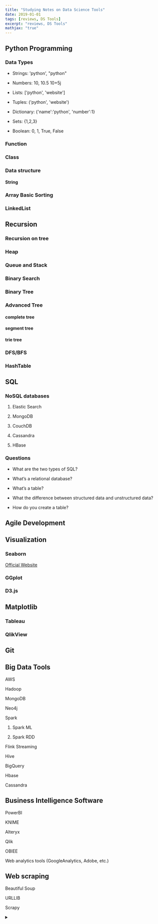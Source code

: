 ```yaml
---
title: "Studying Notes on Data Science Tools"
date: 2019-01-01
tags: [reviews, DS Tools]
excerpt: "reviews, DS Tools"
mathjax: "true"
---
```



## Python Programming

### Data Types
  
  * Strings: 'python', "python"
  
  * Numbers: 10, 10.5 10+5j
  
  * Lists: ['python', 'website']
  
  * Tuples: ('python', 'website')
  
  * Dictionary: {'name':'python', 'number':1}
  
  * Sets: {1,2,3}
  
  * Boolean: 0, 1, True, False

### Function

### Class

### Data structure

#### String 

### Array Basic Sorting

### LinkedList 

## Recursion 

### Recursion on tree

### Heap

### Queue and Stack

### Binary Search

### Binary Tree

### Advanced Tree 

#### complete tree

#### segment tree

#### trie tree

### DFS/BFS

### HashTable

## SQL

### NoSQL databases

1. Elastic Search

2. MongoDB

3. CouchDB 

4. Cassandra

5. HBase

### Questions

* What are the two types of SQL?

* What’s a relational database?

* What’s a table?

* What the difference between structured data and unstructured data?

* How do you create a table?

## Agile Development

## Visualization

### Seaborn

[Official Website](https://seaborn.pydata.org/)

### GGplot

### D3.js

## Matplotlib

### Tableau

### QlikView

## Git

## Big Data Tools

AWS

Hadoop

MongoDB 

Neo4j 

Spark

1. Spark ML

2. Spark RDD

Flink Streaming

Hive

BigQuery

Hbase

Cassandra

## Business Intelligence Software

PowerBI

KNIME 

Alteryx

Qlik

OBIEE

Web analytics tools (GoogleAnalytics, Adobe, etc.)

## Web scraping

Beautiful Soup

URLLIB

Scrapy

<details>
<summary> 
  
</summary>
<br>
  
<br>
</details>
